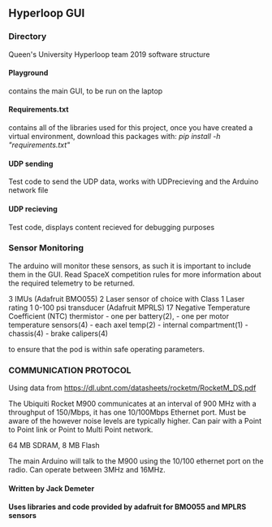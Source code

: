 ## Hyperloop GUI ##

### Directory ###
Queen's University Hyperloop team 2019 software structure

#### Playground ####
contains the main GUI, to be run on the laptop
#### Requirements.txt ####
contains all of the libraries used for this project, once you have created a virtual environment, download this packages with:
*pip install -h "requirements.txt"*
#### UDP sending ####
Test code to send the UDP data, works with UDPrecieving and the Arduino network file
#### UDP recieving ####
Test code, displays content recieved for debugging purposes


### Sensor Monitoring ###

The arduino will monitor these sensors, as such it is important to include them in the GUI. Read SpaceX competition rules for more information about the required telemetry to be returned.

3 IMUs (Adafruit BMO055)
2 Laser sensor of choice with Class 1 Laser rating 
1 0-100 psi transducer (Adafruit MPRLS)
17 Negative Temperature Coefficient (NTC) thermistor 
	- one per battery(2), 
	- one per motor temperature sensors(4)
	- each axel temp(2)
	- internal compartment(1)
	- chassis(4)
	- brake calipers(4) 

to ensure that the pod is within safe operating parameters.

### COMMUNICATION PROTOCOL ###

Using data from https://dl.ubnt.com/datasheets/rocketm/RocketM_DS.pdf

The Ubiquiti Rocket M900 communicates at an interval of 900 MHz with a throughput of 150/Mbps, it has one 10/100Mbps 
Ethernet port. Must be aware of the however noise levels are typically higher. Can pair with a Point to Point link or 
Point to Multi Point network.

64 MB SDRAM, 8 MB Flash

The main Arduino will talk to the M900 using the 10/100 ethernet port on the radio.
Can operate between 3MHz and 16MHz.



#### Written by Jack Demeter ####
#### Uses libraries and code provided by adafruit for BMO055 and MPLRS sensors ####
